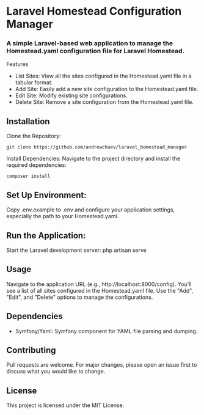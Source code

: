 # Laravel Homestead Configuration Manager

### A simple Laravel-based web application to manage the Homestead.yaml configuration file for Laravel Homestead.
Features

- List Sites: View all the sites configured in the Homestead.yaml file in a tabular format.
- Add Site: Easily add a new site configuration to the Homestead.yaml file.
- Edit Site: Modify existing site configurations.
- Delete Site: Remove a site configuration from the Homestead.yaml file.

## Installation

Clone the Repository:

    git clone https://github.com/andrewchuev/laravel_homestead_manager

Install Dependencies:
Navigate to the project directory and install the required dependencies:

    composer install

## Set Up Environment:
Copy .env.example to .env and configure your application settings, especially the path to your Homestead.yaml.

## Run the Application:
Start the Laravel development server:
    php artisan serve

## Usage
Navigate to the application URL (e.g., http://localhost:8000/config).
You'll see a list of all sites configured in the Homestead.yaml file.
Use the "Add", "Edit", and "Delete" options to manage the configurations.

## Dependencies
  
- Symfony/Yaml: Symfony component for YAML file parsing and dumping.

## Contributing

Pull requests are welcome. For major changes, please open an issue first to discuss what you would like to change.

## License

This project is licensed under the MIT License.
